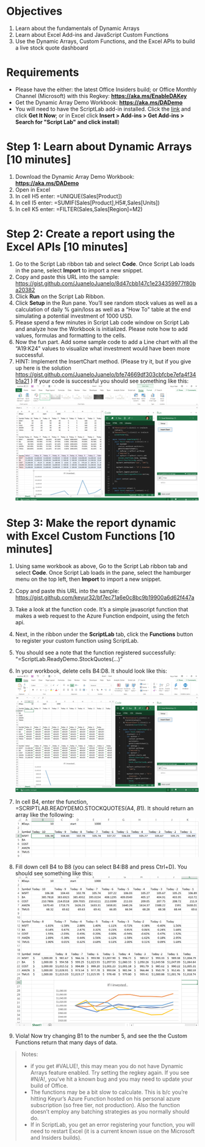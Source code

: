 # Objectives
1.	Learn about the fundamentals of Dynamic Arrays
2.	Learn about Excel Add-ins and JavaScript Custom Functions
3.	Use the Dynamic Arrays, Custom Functions, and the Excel APIs to build a live stock quote dashboard

# Requirements
*	Please have the either:
       the latest Office Insiders build; or Office Monthly Channel (Microsoft) with this Regkey: **https://aka.ms/EnableDAKey**
*	Get the Dynamic Array Demo Workbook: **https://aka.ms/DADemo**
*	You will need to have the ScriptLab add-in installed. Click the [link](https://appsource.microsoft.com/en-us/product/office/WA104380862?src=office&corrid=e44124b9-e34d-4066-91e8-b6a47f385837&omexanonuid=195b3715-8256-4d6a-9650-b63032b39a0b&referralurl=) and click **Get It Now**; or in Excel click **Insert > Add-ins > Get Add-ins > Search for "Script Lab" and click install**)

# Step 1: Learn about Dynamic Arrays [10 minutes]
1.	Download the Dynamic Array Demo Workbook: **https://aka.ms/DADemo**
2.	Open in Excel
1.	In cell H5 enter: =UNIQUE(Sales[Product])
2.	In cell I5 enter: =SUMIF(Sales[Product],H5#,Sales[Units])
3.	In cell K5 enter: =FILTER(Sales,Sales[Region]=M2)

# Step 2: Create a report using the Excel APIs [10 minutes]
1.	Go to the Script Lab ribbon tab and select **Code**. Once Script Lab loads in the pane, select **Import** to import a new snippet. 
2.	Copy and paste this URL into the sample: https://gist.github.com/JuaneloJuanelo/8d47cbb147c1e234359977f80ba20382 
3.	Click **Run** on the Script Lab Ribbon.
4.	Click **Setup** in the Run pane. You’ll see random stock values as well as a calculation of daily % gain/loss as well as a “How To" table at the end simulating a potential investment of 1000 USD. 
5.	Please spend a few minutes in Script Lab code window on Script Lab and analyze how the Workbook is initialized. Please note how to add values, formulas and formatting to the cells.
6.	Now the fun part. Add some sample code to add a Line chart with all the “A19:K24" values to visualize what investment would have been more successful. 
7.	HINT: Implement the InsertChart method.  (Please try it, but if you give up here is the solution https://gist.github.com/JuaneloJuanelo/bfe74669df303cbfcbe7efa4f34b1a21 )
If your code is successful you should see something like this:
![Insert Chart](Images/insertchart.png)

# Step 3: Make the report dynamic with Excel Custom Functions [10 minutes]
1.	Using same workbook as above, Go to the Script Lab ribbon tab and select **Code**. Once Script Lab loads in the pane, select the hamburger menu on the top left, then **Import** to import a new snippet.
2.	Copy and paste this URL into the sample: https://gist.github.com/keyur32/bf7ec71a6e0c8bc9b19900a6d62f447a 
3.	Take a look at the function code. It’s a simple javascript function that makes a web request to the Azure Function endpoint, using the fetch api.
4.	Next, in the ribbon under the **ScriptLab** tab, click the **Functions** button to register your custom function using ScriptLab.
5.	You should see a note that the function registered successfully:
“=ScriptLab.ReadyDemo.StockQuotes(...)”
6.	In your workbook, delete cells B4:D8. It should look like this:  ![Delete Cells](Images/deleteCells.PNG)
7.	In cell B4, enter the function, =SCRIPTLAB.READYDEMO.STOCKQUOTES(A4, $B$1).  It should return an array like the following: ![Function](Images/function1.png)

8.	Fill down cell B4 to B8  (you can select B4:B8 and press Ctrl+D). You should see something like this: ![Final](Images/final.png)
9.	Viola!  Now try changing B1 to the number 5, and see the the Custom Functions return that many days of data.


> Notes: 
> -	if you get #VALUE!, this may mean you do not have Dynamic Arrays feature enabled. Try setting the regkey again.  If you see #N/A!, you’ve hit a known bug and you may need to update your build of Office.
> -	The functions may be a bit slow to calculate. This is b/c you’re hitting Keyur’s Azure Function hosted on his personal azure subscription (so free tier, not production).  Also the function doesn’t employ any batching strategies as you normally should do. 
> -    If in ScriptLab, you get an error registering your function, you will need to restart Excel (it is a current known issue on the Microsoft and Insiders builds).

